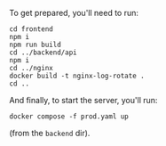 To get prepared, you'll need to run:
```
cd frontend
npm i
npm run build
cd ../backend/api
npm i
cd ../nginx
docker build -t nginx-log-rotate .
cd ..
```
And finally, to start the server, you'll run:
```
docker compose -f prod.yaml up
```
(from the `backend` dir).
